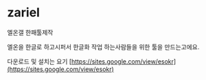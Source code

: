 # zariel
엘온갤 한패툴제작

엘온을 한글로 하고시퍼서 한글화 작업 하는사람들을 위한 툴을 만드는고에요.

다운로드 및 설치는 요기
[https://sites.google.com/view/esokr](https://sites.google.com/view/esokr)
